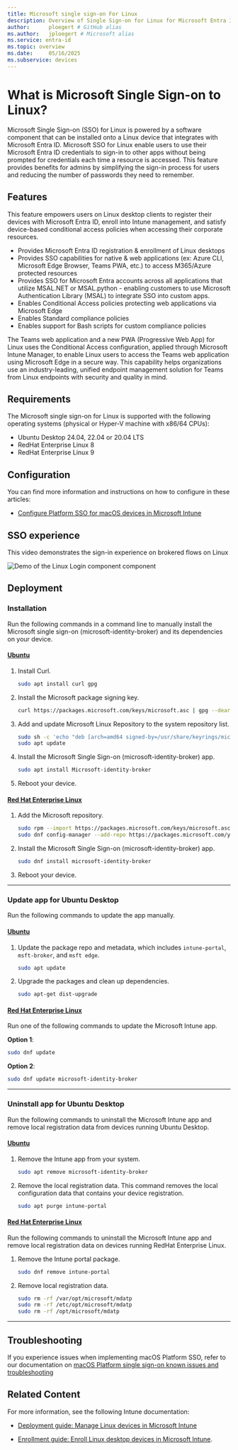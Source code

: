 ```yaml
---
title: Microsoft single sign-on For Linux
description: Overview of Single Sign-on for Linux for Microsoft Entra ID registered devices.
author:      ploegert # GitHub alias
ms.author:   jploegert # Microsoft alias
ms.service: entra-id
ms.topic: overview
ms.date:     05/16/2025
ms.subservice: devices
---
```


# What is Microsoft Single Sign-on to Linux?

Microsoft Single Sign-on (SSO) for Linux is powered by a software component that can be installed onto a Linux device that integrates with Microsoft Entra ID. Microsoft SSO for Linux enable users to use their Microsoft Entra ID credentials to sign-in to other apps without being prompted for credentials each time a resource is accessed. This feature provides benefits for admins by simplifying the sign-in process for users and reducing the number of passwords they need to remember. 

## Features

This feature empowers users on Linux desktop clients to register their devices with Microsoft Entra ID, enroll into Intune management, and satisfy device-based conditional access policies when accessing their corporate resources.

- Provides Microsoft Entra ID registration & enrollment of Linux desktops
- Provides SSO capabilities for native & web applications (ex: Azure CLI, Microsoft Edge Browser, Teams PWA, etc.) to access M365/Azure protected resources
- Provides SSO for Microsoft Entra accounts across all applications that utilize MSAL.NET or MSAL.python - enabling customers to use Microsoft Authentication Library (MSAL) to integrate SSO into custom apps.
- Enables Conditional Access policies protecting web applications via Microsoft Edge
- Enables Standard compliance policies
- Enables support for Bash scripts for custom compliance policies

The Teams web application and a new PWA (Progressive Web App) for Linux uses the Conditional Access configuration, applied through Microsoft Intune Manager, to enable Linux users to access the Teams web application using Microsoft Edge in a secure way. This capability helps organizations use an industry-leading, unified endpoint management solution for Teams from Linux endpoints with security and quality in mind.

## Requirements

The Microsoft single sign-on for Linux is supported with the following operating systems (physical or Hyper-V machine with x86/64 CPUs):  
 - Ubuntu Desktop 24.04, 22.04 or 20.04 LTS  
 - RedHat Enterprise Linux 8  
 - RedHat Enterprise Linux 9

## Configuration

You can find more information and instructions on how to configure in these articles:
- [Configure Platform SSO for macOS devices in Microsoft Intune](/mem/intune/configuration/platform-sso-macos)

## SSO experience

This video demonstrates the sign-in experience on brokered flows on Linux

![Demo of the Linux Login component component](./media/sso-linux/linux-entra-login.gif)

## Deployment

### Installation

Run the following commands in a command line to manually install the Microsoft single sign-on (microsoft-identity-broker) and its dependencies on your device.  

#### [Ubuntu](#tab/debian-install)

1. Install Curl. 

    ```bash
    sudo apt install curl gpg
    ```

2. Install the Microsoft package signing key.  

    ```bash
    curl https://packages.microsoft.com/keys/microsoft.asc | gpg --dearmor > microsoft.gpg     sudo install -o root -g root -m 644 microsoft.gpg /usr/share/keyrings/     rm microsoft.gpg
    ```

3. Add and update Microsoft Linux Repository to the system repository list.

    ```bash
    sudo sh -c 'echo "deb [arch=amd64 signed-by=/usr/share/keyrings/microsoft.gpg] https://packages.microsoft.com/ubuntu/$(lsb_release -rs)/prod $(lsb_release -cs) main" >> /etc/apt/sources.list.d/microsoft-ubuntu-$(lsb_release -cs)-prod.list'
    sudo apt update
    ```

4. Install the Microsoft Single Sign-on (microsoft-identity-broker) app.

    ```bash
    sudo apt install Microsoft-identity-broker
    ```

5. Reboot your device.  

#### [Red Hat Enterprise Linux](#tab/redhat-install)

1. Add the Microsoft repository.  

   ```bash
   sudo rpm --import https://packages.microsoft.com/keys/microsoft.asc
   sudo dnf config-manager --add-repo https://packages.microsoft.com/yumrepos/microsoft-rhel9.0-prod
   ```

1. Install the Microsoft Single Sign-on (microsoft-identity-broker) app.  

   ```bash
   sudo dnf install microsoft-identity-broker
   ```
   
3. Reboot your device.  

---

### Update app for Ubuntu Desktop 

Run the following commands to update the app manually.    

#### [Ubuntu](#tab/debian-update)

1. Update the package repo and metadata, which includes `intune-portal`, `msft-broker`, and `msft edge`.   

    ```bash
    sudo apt update
    ```

2. Upgrade the packages and clean up dependencies.  

    ```bash
    sudo apt-get dist-upgrade
    ```

#### [Red Hat Enterprise Linux](#tab/redhat-update)

Run one of the following commands to update the Microsoft Intune app.  

**Option 1**:  

   ```bash
   sudo dnf update
   ```

**Option 2**: 
   ```bash
   sudo dnf update microsoft-identity-broker
   ```
   
---

### Uninstall app for Ubuntu Desktop

Run the following commands to uninstall the Microsoft Intune app and remove local registration data from devices running Ubuntu Desktop.  

#### [Ubuntu](#tab/debian-uninstall)

1. Remove the Intune app from your system.  

    ```bash
   sudo apt remove microsoft-identity-broker
    ```
    
2. Remove the local registration data. This command removes the local configuration data that contains your device registration.     

    ```bash
    sudo apt purge intune-portal
    ``` 

#### [Red Hat Enterprise Linux](#tab/redhat-uninstall)

Run the following commands to uninstall the Microsoft Intune app and remove local registration data on devices running RedHat Enterprise Linux.    

1. Remove the Intune portal package.  

   ```bash
   sudo dnf remove intune-portal
   ```
   
2. Remove local registration data.  

   ```bash
   sudo rm -rf /var/opt/microsoft/mdatp
   sudo rm -rf /etc/opt/microsoft/mdatp
   sudo rm -rf /opt/microsoft/mdatp
   ```  

---

## Troubleshooting 

If you experience issues when implementing macOS Platform SSO, refer to our documentation on [macOS Platform single sign-on known issues and troubleshooting](troubleshoot-macos-platform-single-sign-on-extension.md)

## Related Content

For more information, see the following Intune documentation:

- [Deployment guide: Manage Linux devices in Microsoft Intune](/mem/intune-service/fundamentals/deployment-guide-platform-linux)

- [Enrollment guide: Enroll Linux desktop devices in Microsoft Intune](/mem/intune-service/fundamentals/deployment-guide-enrollment-linux).
